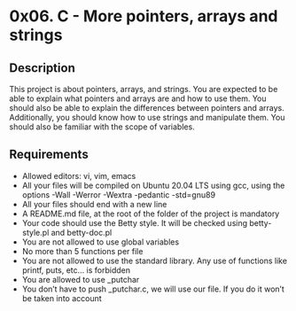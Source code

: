 # 0x06. C - More pointers, arrays and strings

## Description
This project is about pointers, arrays, and strings. You are expected to be able to explain what pointers and arrays are and how to use them. You should also be able to explain the differences between pointers and arrays. Additionally, you should know how to use strings and manipulate them. You should also be familiar with the scope of variables.

## Requirements
- Allowed editors: vi, vim, emacs
- All your files will be compiled on Ubuntu 20.04 LTS using gcc, using the options -Wall -Werror -Wextra -pedantic -std=gnu89
- All your files should end with a new line
- A README.md file, at the root of the folder of the project is mandatory
- Your code should use the Betty style. It will be checked using betty-style.pl and betty-doc.pl
- You are not allowed to use global variables
- No more than 5 functions per file
- You are not allowed to use the standard library. Any use of functions like printf, puts, etc… is forbidden
- You are allowed to use _putchar
- You don’t have to push _putchar.c, we will use our file. If you do it won’t be taken into account
